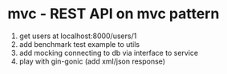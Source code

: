 # mvc - REST API on mvc pattern
1. get users at localhost:8000/users/1
2. add benchmark test example to utils
2. add mocking connecting to db via interface to service
3. play with gin-gonic (add xml/json response)